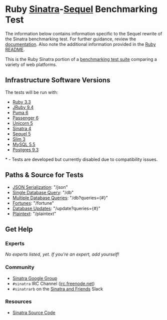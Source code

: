 # Ruby [Sinatra](http://www.sinatrarb.com)-[Sequel](http://sequel.jeremyevans.net) Benchmarking Test

The information below contains information specific to the Sequel rewrite of
the Sinatra benchmarking test. For further guidance, review the
[documentation](https://github.com/KhulnaSoft/BenchWeb/wiki).  Also
note the additional information provided in the [Ruby README](../).

This is the Ruby Sinatra portion of a [benchmarking test suite](../../)
comparing a variety of web platforms.

## Infrastructure Software Versions

The tests will be run with:

* [Ruby 3.3](http://www.ruby-lang.org)
* [JRuby 9.4](http://jruby.org)
* [Puma 6](http://puma.io)
* [Passenger 6](https://www.phusionpassenger.com)
* [Unicorn 5](https://bogomips.org/unicorn/)
* [Sinatra 4](http://www.sinatrarb.com)
* [Sequel 5](http://sequel.jeremyevans.net)
* [Slim 3](http://slim-lang.com)
* [MySQL 5.5](https://www.mysql.com)
* [Postgres 9.3](https://www.postgresql.org)

\* - Tests are developed but currently disabled due to compatibility issues.

## Paths & Source for Tests

* [JSON Serialization](hello_world.rb): "/json"
* [Single Database Query](hello_world.rb): "/db"
* [Multiple Database Queries](hello_world.rb): "/db?queries={#}"
* [Fortunes](hello_world.rb): "/fortune"
* [Database Updates](hello_world.rb): "/update?queries={#}"
* [Plaintext](hello_world.rb): "/plaintext"

## Get Help

### Experts

_No experts listed, yet. If you're an expert, add yourself!_

### Community

* [Sinatra Google Group](https://groups.google.com/forum/#!forum/sinatrarb)
* `#sinatra` IRC Channel ([irc.freenode.net](http://freenode.net/))
* `#sinatrarb` on the [Sinatra and Friends](http://sinatra-slack.herokuapp.com) Slack

### Resources

* [Sinatra Source Code](https://github.com/sinatra/sinatra)
